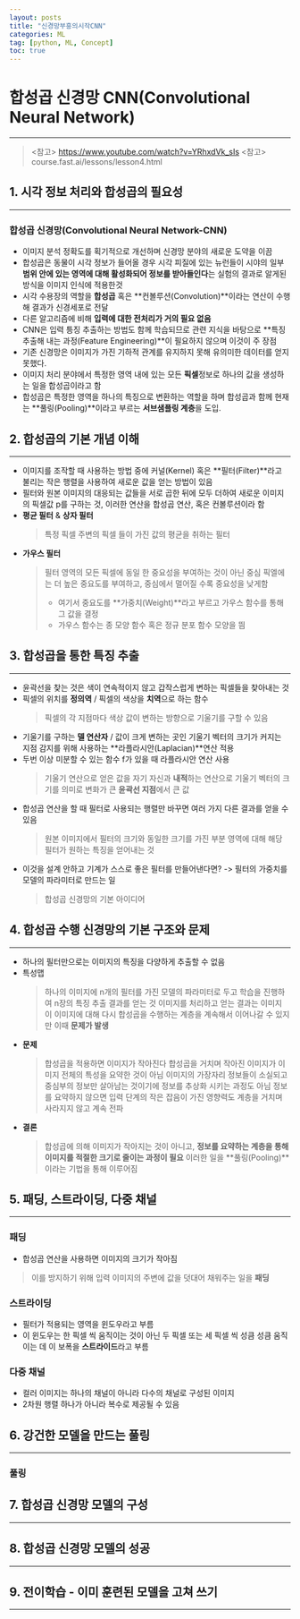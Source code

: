 ```yaml
---
layout: posts
title: "신경망부흥의시작CNN"
categories: ML
tag: [python, ML, Concept]
toc: true
---
```


# 합성곱 신경망 CNN(Convolutional Neural Network)

***

> <참고> https://www.youtube.com/watch?v=YRhxdVk_sIs
> <참고> course.fast.ai/lessons/lesson4.html

## 1. 시각 정보 처리와 합성곱의 필요성

***

### 합성곱 신경망(Convolutional Neural Network-CNN)

- 이미지 분석 정확도를 획기적으로 개선하며 신경망 분야의 새로운 도약을 이끔
- 합성곱은 동물이 시각 정보가 들어올 경우 시각 피질에 있는 뉴런들이 시야의 일부 **범위 안에 있는 영역에 대해 활성화되어 정보를 받아들인다**는 실험의 결과로 알게된 방식을 이미지 인식에 적용한것
- 시각 수용장의 역할을 **합성곱** 혹은 **컨볼루션(Convolution)**이라는 연산이 수행해 결과가 신경세포로 전달
- 다른 알고리즘에 비해 **입력에 대한 전처리가 거의 필요 없음**
- CNN은 입력 틍징 추출하는 방법도 함께 학습되므로 관련 지식을 바탕으로 **특징 추출해 내는 과정(Feature Engineering)**이 필요하지 않으며 이것이 주 장점
- 기존 신경망은 이미지가 가진 기하적 관계를 유지하지 못해 유의미한 데이터를 얻지 못했다.
- 이미지 처리 분야에서 특정한 영역 내에 있는 모든 **픽셀**정보로 하나의 값을 생성하는 일을 합성곱이라고 함
- 합성곱은 특정한 영역을 하나의 특징으로 변환하는 역할을 하며 합성곱과 함께 현재는 **풀링(Pooling)**이라고 부르는 **서브샘플링 계층**을 도입.

## 2. 합성곱의 기본 개념 이해

***

- 이미지를 조작할 때 사용하는 방법 중에 커널(Kernel) 혹은 **필터(Filter)**라고 불리는 작은 행렬을 사용하여 새로운 값을 얻는 방법이 있음
- 필터와 원본 이미지의 대응되는 값들을 서로 곱한 뒤에 모두 더하여 새로운 이미지의 픽셀값 p를 구하는 것, 이러한 연산을 합성곱 연산, 혹은 컨볼루션이라 함
- **평균 필터** & **상자 필터**
  > 특정 픽셀 주변의 픽셀 들이 가진 값의 평균을 취하는 필터
- **가우스 필터**
  > 필터 영역의 모든 픽셀에 동일 한 중요성을 부여하는 것이 아닌 중심 픽엘에는 더 높은 중요도를 부여하고, 중심에서 멀어질 수록 중요성을 낮게함
  >
  > - 여기서 중요도를 **가중치(Weight)**라고 부르고 가우스 함수를 통해 그 값을 결정
  > - 가우스 함수는 종 모양 함수 혹은 정규 분포 함수 모양을 띔

## 3. 합성곱을 통한 특징 추출

***

- 윤곽선을 찾는 것은 색이 연속적이지 않고 갑작스럽게 변하는 픽셀들을 찾아내는 것
- 픽셀의 위치를 **정의역** / 픽셀의 색상을 **치역**으로 하는 함수
  > 픽셀의 각 지점마다 색상 값이 변하는 방향으로 기울기를 구할 수 있음
- 기울기를 구하는 **델 연산자** / 값이 크게 변하는 곳인 기울기 벡터의 크기가 커지는 지점 감지를 위해 사용하는 **라플라시안(Laplacian)**연산 적용
- 두번 이상 미분할 수 있는 함수 f가 있을 때 라플라시안 연산 사용
  > 기울기 연산으로 얻은 값을 자기 자신과 **내적**하는 연산으로 기울기 벡터의 크기를 의미로 변화가 큰 **윤곽선 지점**에서 큰 값
- 합성곱 연산을 할 때 필터로 사용되는 행렬만 바꾸면 여러 가지 다른 결과를 얻을 수 있음
  > 원본 이미지에서 필터의 크기와 동일한 크기를 가진 부분 영역에 대해 해당 필터가 원하는 특징을 얻어내는 것
- 이것을 설계 안하고 기계가 스스로 좋은 필터를 만들어낸다면? -> 필터의 가중치를 모델의 파라미터로 만드는 일
  > 합성곱 신경망의 기본 아이디어

## 4. 합성곱 수행 신경망의 기본 구조와 문제

***

- 하나의 필터만으로는 이미지의 특징을 다양하게 추출할 수 없음
- 특성맵
  > 하나의 이미지에 n개의 필터를 가진 모델의 파라미터로 두고 학습을 진행하여 n장의 특징 추출 결과를 얻는 것
  > 이미지를 처리하고 얻는 결과는 이미지
  > 이 이미지에 대해 다시 합성곱을 수행하는 계층을 계속해서 이어나갈 수 있지만 이때 **문제가 발생**
- **문제**
  > 합성곱을 적용하면 이미지가 작아진다
  > 합성곱을 거치며 작아진 이미지가 이미지 전체의 특성을 요약한 것이 아님
  > 이미지의 가장자리 정보들이 소실되고 중심부의 정보만 살아남는 것이기에 정보를 추상화 시키는 과정도 아님
  > 정보를 요약하지 않으면 입력 단계의 작은 잡음이 가진 영향력도 계층을 거치며 사라지지 않고 계속 전파
- **결론**
  > 합성곱에 의해 이미지가 작아지는 것이 아니고, **정보를 요약하는 계층을 통해 이미지를 적절한 크기로 줄이는 과정이 필요**
  > 이러한 일을 **풀링(Pooling)**이라는 기법을 통해 이루어짐

## 5. 패딩, 스트라이딩, 다중 채널

***

### **패딩**
- 합성곱 연산을 사용하면 이미지의 크기가 작아짐
> 이를 방지하기 위해 입력 이미지의 주변에 값을 덧대어 채워주는 일을 **패딩**

### **스트라이딩**
- 필터가 적용되는 영역을 윈도우라고 부름
- 이 윈도우는 한 픽셀 씩 움직이는 것이 아닌 두 픽셀 또는 세 픽셀 씩 성큼 성큼 움직이는 데 이 보폭을 **스트라이드**라고 부름

### **다중 채널**
- 컬러 이미지는 하나의 채널이 아니라 다수의 채널로 구성된 이미지
- 2차원 행렬 하나가 아니라 복수로 제공될 수 있음

## 6. 강건한 모델을 만드는 풀링

***

### **풀링**


## 7. 합성곱 신경망 모델의 구성

***

## 8. 합성곱 신경망 모델의 성공

***

## 9. 전이학습 - 이미 훈련된 모델을 고쳐 쓰기

***
